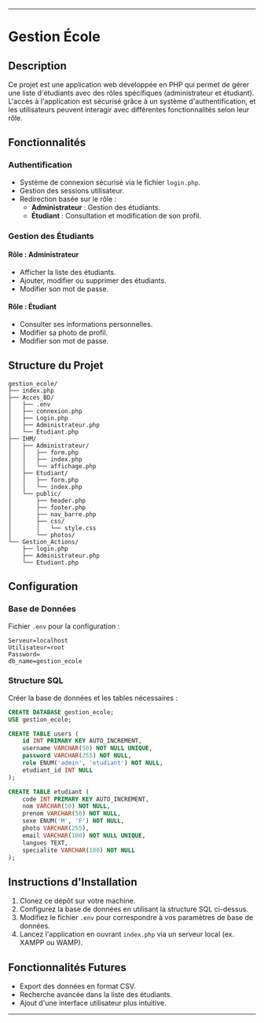 



---

# Gestion École

## Description
Ce projet est une application web développée en PHP qui permet de gérer une liste d'étudiants avec des rôles spécifiques (administrateur et étudiant). L'accès à l'application est sécurisé grâce à un système d'authentification, et les utilisateurs peuvent interagir avec différentes fonctionnalités selon leur rôle.

## Fonctionnalités
### Authentification
- Système de connexion sécurisé via le fichier `login.php`.
- Gestion des sessions utilisateur.
- Redirection basée sur le rôle :
  - **Administrateur** : Gestion des étudiants.
  - **Étudiant** : Consultation et modification de son profil.

### Gestion des Étudiants
#### Rôle : Administrateur
- Afficher la liste des étudiants.
- Ajouter, modifier ou supprimer des étudiants.
- Modifier son mot de passe.

#### Rôle : Étudiant
- Consulter ses informations personnelles.
- Modifier sa photo de profil.
- Modifier son mot de passe.

## Structure du Projet
```plaintext
gestion_ecole/
├── index.php
├── Acces_BD/
│   ├── .env
│   ├── connexion.php
│   ├── Login.php
│   ├── Administrateur.php
│   └── Etudiant.php
├── IHM/
│   ├── Administrateur/
│   │   ├── form.php
│   │   ├── index.php
│   │   └── affichage.php
│   ├── Etudiant/
│   │   ├── form.php
│   │   └── index.php
│   └── public/
│       ├── header.php
│       ├── footer.php
│       ├── nav_barre.php
│       ├── css/
│       │   └── style.css
│       └── photos/
└── Gestion_Actions/
    ├── login.php
    ├── Administrateur.php
    └── Etudiant.php
```

## Configuration
### Base de Données
Fichier `.env` pour la configuration :
```plaintext
Serveur=localhost
Utilisateur=root
Password=
db_name=gestion_ecole
```

### Structure SQL
Créer la base de données et les tables nécessaires :
```sql
CREATE DATABASE gestion_ecole;
USE gestion_ecole;

CREATE TABLE users (
    id INT PRIMARY KEY AUTO_INCREMENT,
    username VARCHAR(50) NOT NULL UNIQUE,
    password VARCHAR(255) NOT NULL,
    role ENUM('admin', 'etudiant') NOT NULL,
    etudiant_id INT NULL
);

CREATE TABLE etudiant (
    code INT PRIMARY KEY AUTO_INCREMENT,
    nom VARCHAR(50) NOT NULL,
    prenom VARCHAR(50) NOT NULL,
    sexe ENUM('M', 'F') NOT NULL,
    photo VARCHAR(255),
    email VARCHAR(100) NOT NULL UNIQUE,
    langues TEXT,
    specialite VARCHAR(100) NOT NULL
);
```

## Instructions d'Installation
1. Clonez ce dépôt sur votre machine.
2. Configurez la base de données en utilisant la structure SQL ci-dessus.
3. Modifiez le fichier `.env` pour correspondre à vos paramètres de base de données.
4. Lancez l'application en ouvrant `index.php` via un serveur local (ex. XAMPP ou WAMP).

## Fonctionnalités Futures
- Export des données en format CSV.
- Recherche avancée dans la liste des étudiants.
- Ajout d'une interface utilisateur plus intuitive.

---

